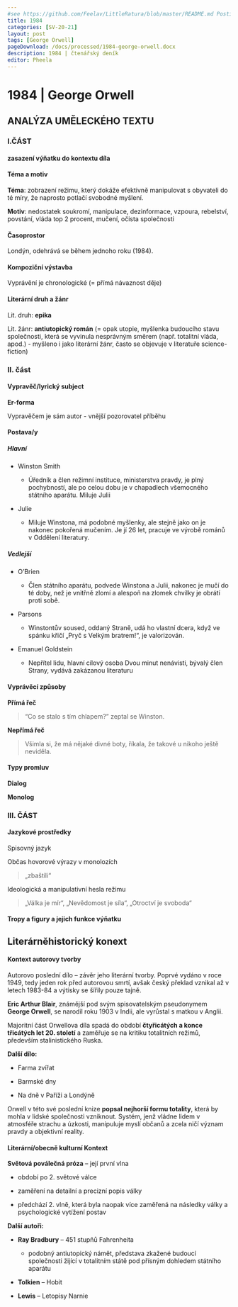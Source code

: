 ```yaml
---
#see https://github.com/Feelav/LittleRatura/blob/master/README.md Posting new books
title: 1984
categories: [SV-20-21]
layout: post
tags: [George Orwell]
pageDownload: /docs/processed/1984-george-orwell.docx
description: 1984 | čtenářský deník
editor: Pheela
---
```

# 1984 | George Orwell

## ANALÝZA UMĚLECKÉHO TEXTU

### I.ČÁST

#### zasazení výňatku do kontextu díla

#### Téma a motiv

**Téma**: zobrazení režimu, který dokáže efektivně manipulovat
s obyvateli do té míry, že naprosto potlačí svobodné myšlení.

**Motiv**: nedostatek soukromí, manipulace, dezinformace, vzpoura,
rebelství, povstání, vláda top 2 procent, mučení, očista společnosti

#### Časoprostor

Londýn, odehrává se během jednoho roku (1984).

#### Kompoziční výstavba

Vyprávění je chronologické (= přímá návaznost děje)

#### Literární druh a žánr

Lit. druh: **epika**

Lit. žánr: **antiutopický román** (= opak utopie, myšlenka budoucího
stavu společnosti, která se vyvinula nesprávným směrem (např. totalitní
vláda, apod.) - myšleno i jako literární žánr, často se objevuje v
literatuře science-fiction)

### II. část

#### Vypravěč/lyrický subject

**Er-forma**

Vypravěčem je sám autor - vnější pozorovatel příběhu

#### Postava/y

##### Hlavní

  - Winston Smith
    
      - Úředník a člen režimní instituce, ministerstva pravdy, je plný
        pochybností, ale po celou dobu je v chapadlech všemocného
        státního aparátu. Miluje Julii

  - Julie
    
      - Miluje Winstona, má podobné myšlenky, ale stejně jako on je
        nakonec pokořená mučením. Je jí 26 let, pracuje ve výrobě románů
        v Oddělení literatury.

##### Vedlejší

  - O’Brien
    
      - Člen státního aparátu, podvede Winstona a Julii, nakonec je mučí
        do té doby, než je vnitřně zlomí a alespoň na zlomek chvilky je
        obrátí proti sobě.

  - Parsons
    
      - Winstontův soused, oddaný Straně, udá ho vlastní dcera, když ve
        spánku křičí „Pryč s Velkým bratrem\!“, je valorizován.

  - Emanuel Goldstein
    
      - Nepřítel lidu, hlavní cílový osoba Dvou minut nenávisti, bývalý
        člen Strany, vydává zakázanou literaturu

#### Vyprávěcí způsoby

**Přímá řeč**

> “Co se stalo s tím chlapem?” zeptal se Winston.

**Nepřímá řeč**

> Všimla si, že má nějaké divné boty, říkala, že takové u nikoho ještě
> neviděla.

#### Typy promluv

**Dialog**

**Monolog**

### III. ČÁST

#### Jazykové prostředky

Spisovný jazyk

Občas hovorové výrazy v monolozích

> „zbaštili“
 
Ideologická a manipulativní hesla režimu

> „Válka je mír“, „Nevědomost je síla“, „Otroctví je svoboda“

#### Tropy a figury a jejich funkce výňatku

## Literárněhistorický konext

#### Kontext autorovy tvorby

Autorovo poslední dílo – závěr jeho literární tvorby. Poprvé vydáno
v roce 1949, tedy jeden rok před autorovou smrtí, avšak český překlad
vznikal až v letech 1983-84 a výtisky se šířily pouze tajně.

**Eric Arthur Blair**, známější pod svým spisovatelským pseudonymem
**George Orwell**, se narodil roku 1903 v Indii, ale vyrůstal s matkou v
Anglii.

Majoritní část Orwellova díla spadá do období **čtyřicátých a konce
třicátých let 20. století** a zaměřuje se na kritiku totalitních
režimů, především stalinistického Ruska.

**Další dílo:**

  - Farma zvířat

  - Barmské dny

  - Na dně v Paříži a Londýně

Orwell v této své poslední knize **popsal nejhorší formu totality**,
která by mohla v lidské společnosti vzniknout. Systém, jenž vládne lidem
v atmosféře strachu a úzkosti, manipuluje myslí občanů a zcela ničí
význam pravdy a objektivní reality.

#### Literární/obecně kulturní Kontext

**Světová poválečná próza** – její první vlna

  - období po 2. světové válce

  - zaměření na detailní a precizní popis války

  - předchází 2. vlně, která byla naopak více zaměřená na následky války
    a psychologické vytížení postav

**Další autoři:**

  - **Ray Bradbury** – 451 stupňů Fahrenheita
    
      - podobný antiutopický námět, představa zkažené budoucí
        společnosti žijící v totalitním státě pod přísným dohledem
        státního aparátu

  - **Tolkien** – Hobit

  - **Lewis** – Letopisy Narnie
